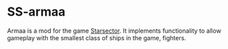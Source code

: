# SS-armaa
Armaa is a mod for the game [Starsector](http://fractalsoftworks.com). It implements functionality to allow gameplay with the smallest class of ships in the game, fighters.
